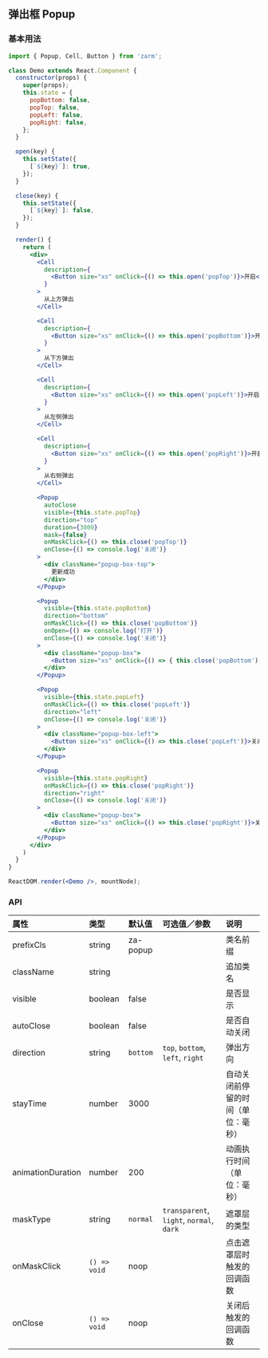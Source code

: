 ## 弹出框 Popup



### 基本用法
```jsx
import { Popup, Cell, Button } from 'zarm';

class Demo extends React.Component {
  constructor(props) {
    super(props);
    this.state = {
      popBottom: false,
      popTop: false,
      popLeft: false,
      popRight: false,
    };
  }

  open(key) {
    this.setState({
      [`${key}`]: true,
    });
  }

  close(key) {
    this.setState({
      [`${key}`]: false,
    });
  }

  render() {
    return (
      <div>
        <Cell
          description={
            <Button size="xs" onClick={() => this.open('popTop')}>开启</Button>
          }
        >
          从上方弹出
        </Cell>

        <Cell
          description={
            <Button size="xs" onClick={() => this.open('popBottom')}>开启</Button>
          }
        >
          从下方弹出
        </Cell>

        <Cell
          description={
            <Button size="xs" onClick={() => this.open('popLeft')}>开启</Button>
          }
        >
          从左侧弹出
        </Cell>

        <Cell
          description={
            <Button size="xs" onClick={() => this.open('popRight')}>开启</Button>
          }
        >
          从右侧弹出
        </Cell>

        <Popup
          autoClose
          visible={this.state.popTop}
          direction="top"
          duration={3000}
          mask={false}
          onMaskClick={() => this.close('popTop')}
          onClose={() => console.log('关闭')}
        >
          <div className="popup-box-top">
            更新成功
          </div>
        </Popup>

        <Popup
          visible={this.state.popBottom}
          direction="bottom"
          onMaskClick={() => this.close('popBottom')}
          onOpen={() => console.log('打开')}
          onClose={() => console.log('关闭')}
        >
          <div className="popup-box">
            <Button size="xs" onClick={() => { this.close('popBottom'); }}>关闭弹层</Button>
          </div>
        </Popup>

        <Popup
          visible={this.state.popLeft}
          onMaskClick={() => this.close('popLeft')}
          direction="left"
          onClose={() => console.log('关闭')}
        >
          <div className="popup-box-left">
            <Button size="xs" onClick={() => this.close('popLeft')}>关闭弹层</Button>
          </div>
        </Popup>

        <Popup
          visible={this.state.popRight}
          onMaskClick={() => this.close('popRight')}
          direction="right"
          onClose={() => console.log('关闭')}
        >
          <div className="popup-box">
            <Button size="xs" onClick={() => this.close('popRight')}>关闭弹层</Button>
          </div>
        </Popup>
      </div>
    )
  }
}

ReactDOM.render(<Demo />, mountNode);
```



### API

| 属性 | 类型 | 默认值 | 可选值／参数 | 说明 |
| :--- | :--- | :--- | :--- | :--- |
| prefixCls | string | za-popup | | 类名前缀 |
| className | string | | | 追加类名 |
| visible | boolean | false | | 是否显示 |
| autoClose | boolean | false | | 是否自动关闭 |
| direction | string | `bottom` | `top`, `bottom`, `left`, `right` | 弹出方向 |
| stayTime | number | 3000 | | 自动关闭前停留的时间（单位：毫秒） |
| animationDuration | number | 200 | | 动画执行时间（单位：毫秒） |
| maskType | string | `normal` | `transparent`, `light`, `normal`, `dark` | 遮罩层的类型 |
| onMaskClick | <code>() => void</code> | noop | | 点击遮罩层时触发的回调函数 |
| onClose | <code>() => void</code> | noop | | 关闭后触发的回调函数 |
